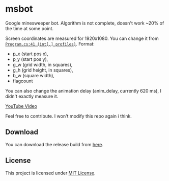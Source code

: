 # msbot
Google minesweeper bot. Algorithm is not complete, doesn't work ~20% of the time at some point.

Screen coordinates are measured for 1920x1080. You can change it from [``Program.cs:41 (int[,] profiles)``](/blob/main/msbot/Program.cs). Format: 
- p_x (start pos x), 
- p_y (start pos y), 
- g_w (grid width, in squares), 
- g_h (grid height, in squares), 
- b_w (square width), 
- flagcount

You can also change the animation delay (anim_delay, currently 620 ms), I didn't exactly measure it.
 
[YouTube Video](https://www.youtube.com/watch?v=tFv1AFjhJvE)

Feel free to contribute. I won't modify this repo again i think.

## Download
You can download the release build from [here](/releases/latest).

## License
This project is licensed under [MIT License](LICENSE).
